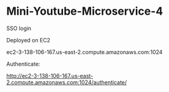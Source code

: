 # Mini-Youtube-Microservice-4
SSO login

Deployed on EC2


ec2-3-138-106-167.us-east-2.compute.amazonaws.com:1024

Authenticate:


http://ec2-3-138-106-167.us-east-2.compute.amazonaws.com:1024/authenticate/

